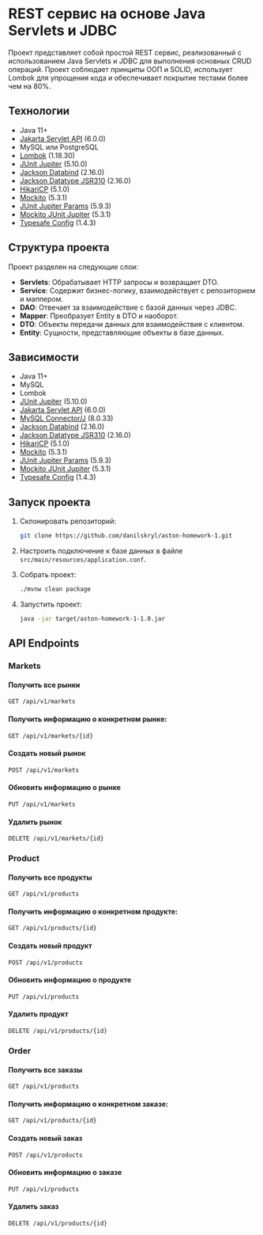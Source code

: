 # REST сервис на основе Java Servlets и JDBC

Проект представляет собой простой REST сервис, реализованный с использованием Java Servlets и JDBC для выполнения основных CRUD операций. Проект соблюдает принципы ООП и SOLID, использует Lombok для упрощения кода и обеспечивает покрытие тестами более чем на 80%.

## Технологии

- Java 11+
- [Jakarta Servlet API](https://eclipse-ee4j.github.io/servlet/) (6.0.0)
- MySQL или PostgreSQL
- [Lombok](https://projectlombok.org/) (1.18.30)
- [JUnit Jupiter](https://junit.org/junit5/docs/current/user-guide/) (5.10.0)
- [Jackson Databind](https://github.com/FasterXML/jackson) (2.16.0)
- [Jackson Datatype JSR310](https://github.com/FasterXML/jackson-modules-java8) (2.16.0)
- [HikariCP](https://github.com/brettwooldridge/HikariCP) (5.1.0)
- [Mockito](https://site.mockito.org/) (5.3.1)
- [JUnit Jupiter Params](https://junit.org/junit5/docs/current/user-guide/#writing-tests-parameterized-tests) (5.9.3)
- [Mockito JUnit Jupiter](https://site.mockito.org/) (5.3.1)
- [Typesafe Config](https://github.com/lightbend/config) (1.4.3)

## Структура проекта

Проект разделен на следующие слои:

- **Servlets**: Обрабатывает HTTP запросы и возвращает DTO.
- **Service**: Содержит бизнес-логику, взаимодействует с репозиторием и маппером.
- **DAO**: Отвечает за взаимодействие с базой данных через JDBC.
- **Mapper**: Преобразует Entity в DTO и наоборот.
- **DTO**: Объекты передачи данных для взаимодействия с клиентом.
- **Entity**: Сущности, представляющие объекты в базе данных.

## Зависимости

- Java 11+
- MySQL
- Lombok
- [JUnit Jupiter](https://junit.org/junit5/docs/current/user-guide/) (5.10.0)
- [Jakarta Servlet API](https://eclipse-ee4j.github.io/servlet/) (6.0.0)
- [MySQL Connector/J](https://dev.mysql.com/downloads/connector/j/) (8.0.33)
- [Jackson Databind](https://github.com/FasterXML/jackson) (2.16.0)
- [Jackson Datatype JSR310](https://github.com/FasterXML/jackson-modules-java8) (2.16.0)
- [HikariCP](https://github.com/brettwooldridge/HikariCP) (5.1.0)
- [Mockito](https://site.mockito.org/) (5.3.1)
- [JUnit Jupiter Params](https://junit.org/junit5/docs/current/user-guide/#writing-tests-parameterized-tests) (5.9.3)
- [Mockito JUnit Jupiter](https://site.mockito.org/) (5.3.1)
- [Typesafe Config](https://github.com/lightbend/config) (1.4.3)

## Запуск проекта

1. Склонировать репозиторий:

    ```bash
    git clone https://github.com/danilskryl/aston-homework-1.git
    ```

2. Настроить подключение к базе данных в файле `src/main/resources/application.conf`.

3. Собрать проект:

    ```bash
    ./mvnw clean package
    ```

4. Запустить проект:

    ```bash
    java -jar target/aston-homework-1-1.0.jar
    ```

## API Endpoints

### Markets

#### Получить все рынки

```http
GET /api/v1/markets
```

#### Получить информацию о конкретном рынке:
```http
GET /api/v1/markets/{id}
```

#### Создать новый рынок
```http
POST /api/v1/markets
```

#### Обновить информацию о рынке

```http
PUT /api/v1/markets
```

#### Удалить рынок

```http
DELETE /api/v1/markets/{id}
```

### Product

#### Получить все продукты

```http
GET /api/v1/products
```

#### Получить информацию о конкретном продукте:
```http
GET /api/v1/products/{id}
```

#### Создать новый продукт
```http
POST /api/v1/products
```

#### Обновить информацию о продукте

```http
PUT /api/v1/products
```

#### Удалить продукт

```http
DELETE /api/v1/products/{id}
```

### Order

#### Получить все заказы

```http
GET /api/v1/products
```

#### Получить информацию о конкретном заказе:
```http
GET /api/v1/products/{id}
```

#### Создать новый заказ
```http
POST /api/v1/products
```

#### Обновить информацию о заказе

```http
PUT /api/v1/products
```

#### Удалить заказ

```http
DELETE /api/v1/products/{id}
```